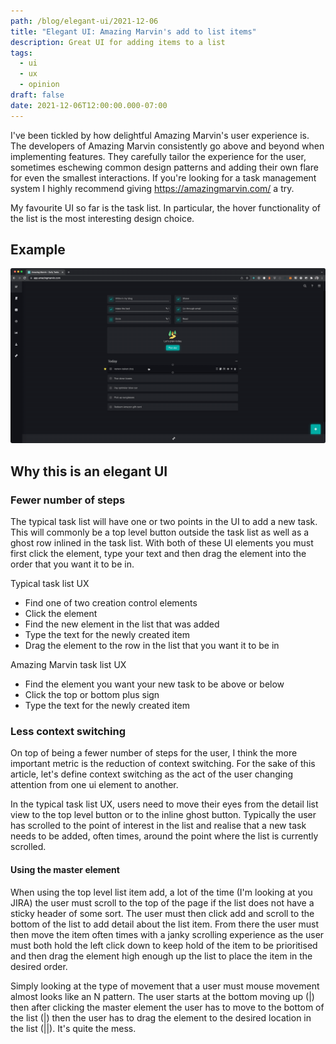 ```yaml
---
path: /blog/elegant-ui/2021-12-06
title: "Elegant UI: Amazing Marvin's add to list items"
description: Great UI for adding items to a list
tags:
  - ui
  - ux
  - opinion
draft: false
date: 2021-12-06T12:00:00.000-07:00
---
```

I've been tickled by how delightful Amazing Marvin's user experience is. The developers of Amazing Marvin consistently go above and beyond when implementing features. They carefully tailor the experience for the user, sometimes eschewing common design patterns and adding their own flare for even the smallest interactions. If you're looking for a task management system I highly recommend giving https://amazingmarvin.com/ a try.

My favourite UI so far is the task list. In particular, the hover functionality of the list is the most interesting design choice.

## Example

![Animated image of user viewing a list hovering over a list item and the list item displaying a plus above and below in the ui](2021-12-06-10.19.21.gif)

## Why this is an elegant UI

### Fewer number of steps

The typical task list will have one or two points in the UI to add a new task. This will commonly be a top level button outside the task list as well as a ghost row inlined in the task list. With both of these UI elements you must first click the element, type your text and then drag the element into the order that you want it to be in.

Typical task list UX

- Find one of two creation control elements
- Click the element
- Find the new element in the list that was added
- Type the text for the newly created item
- Drag the element to the row in the list that you want it to be in

Amazing Marvin task list UX

- Find the element you want your new task to be above or below
- Click the top or bottom plus sign
- Type the text for the newly created item

### Less context switching

On top of being a fewer number of steps for the user, I think the more important metric is the reduction of context switching. For the sake of this article, let's define context switching as the act of the user changing attention from one ui element to another.

In the typical task list UX, users need to move their eyes from the detail list view to the top level button or to the inline ghost button. Typically the user has scrolled to the point of interest in the list and realise that a new task needs to be added, often times, around the point where the list is currently scrolled.

#### Using the master element

When using the top level list item add, a lot of the time (I'm looking at you JIRA) the user must scroll to the top of the page if the list does not have a sticky header of some sort. The user must then click add and scroll to the bottom of the list to add detail about the list item. From there the user must then move the item often times with a janky scrolling experience as the user must both hold the left click down to keep hold of the item to be prioritised and then drag the element high enough up the list to place the item in the desired order.

Simply looking at the type of movement that a user must mouse movement almost looks like an N pattern. The user starts at the bottom moving up (|) then after clicking the master element the user has to move to the bottom of the list (|\) then the user has to drag the element to the desired location in the list (|\|). It's quite the mess.





